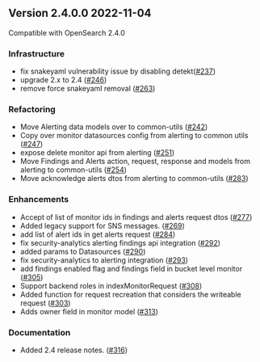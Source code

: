 ## Version 2.4.0.0 2022-11-04

Compatible with OpenSearch 2.4.0

### Infrastructure
* fix snakeyaml vulnerability issue by disabling detekt([#237](https://github.com/opensearch-project/common-utils/pull/237))
* upgrade 2.x to 2.4 ([#246](https://github.com/opensearch-project/common-utils/pull/246))
* remove force snakeyaml removal ([#263](https://github.com/opensearch-project/common-utils/pull/263))

### Refactoring
* Move Alerting data models over to common-utils ([#242](https://github.com/opensearch-project/common-utils/pull/242))
* Copy over monitor datasources config from alerting to common utils ([#247](https://github.com/opensearch-project/common-utils/pull/247))
* expose delete monitor api from alerting ([#251](https://github.com/opensearch-project/common-utils/pull/251))
* Move Findings and Alerts action, request, response and models from alerting to common-utils ([#254](https://github.com/opensearch-project/common-utils/pull/254))
* Move acknowledge alerts dtos from alerting to common-utils ([#283](https://github.com/opensearch-project/common-utils/pull/282))

### Enhancements
* Accept of list of monitor ids in findings and alerts request dtos ([#277](https://github.com/opensearch-project/common-utils/pull/277))
* Added legacy support for SNS messages. ([#269](https://github.com/opensearch-project/common-utils/pull/269))
* add list of alert ids in get alerts request  ([#284](https://github.com/opensearch-project/common-utils/pull/284))
* fix security-analytics alerting findings api integration ([#292](https://github.com/opensearch-project/common-utils/pull/292))
* added params to Datasources ([#290](https://github.com/opensearch-project/common-utils/pull/290))
* fix security-analytics to alerting integration ([#293](https://github.com/opensearch-project/common-utils/pull/293))
* add findings enabled flag and findings field in bucket level monitor ([#305](https://github.com/opensearch-project/common-utils/pull/305))
* Support backend roles in indexMonitorRequest ([#308](https://github.com/opensearch-project/common-utils/pull/308))
* Added function for request recreation that considers the writeable request ([#303](https://github.com/opensearch-project/common-utils/pull/303))
* Adds owner field in monitor model ([#313](https://github.com/opensearch-project/common-utils/pull/313))

### Documentation
* Added 2.4 release notes. ([#316](https://github.com/opensearch-project/common-utils/pull/316))